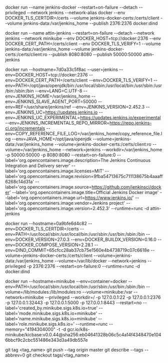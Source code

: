 docker run --name jenkins-docker --restart=on-failure --detach  --privileged --network jenkins --network-alias docker  --env DOCKER_TLS_CERTDIR=/certs  --volume jenkins-docker-certs:/certs/client  --volume jenkins-data:/var/jenkins_home  --publish 2376:2376 docker:dind


docker run --name attin-jenkins --restart=on-failure --detach --network jenkins --network minikube  --env DOCKER_HOST=tcp://docker:2376  --env DOCKER_CERT_PATH=/certs/client --env DOCKER_TLS_VERIFY=1 --volume jenkins-data:/var/jenkins_home --volume jenkins-docker-certs:/certs/client:ro --publish 8080:8080 --publish 50000:50000 attin-jenkins


docker run --hostname=7d0a33c5f8ac --user=jenkins --env=DOCKER_HOST=tcp://docker:2376 --env=DOCKER_CERT_PATH=/certs/client --env=DOCKER_TLS_VERIFY=1 --env=PATH=/opt/java/openjdk/bin:/usr/local/sbin:/usr/local/bin:/usr/sbin:/usr/bin:/sbin:/bin --env=LANG=C.UTF-8 --env=JENKINS_HOME=/var/jenkins_home --env=JENKINS_SLAVE_AGENT_PORT=50000 --env=REF=/usr/share/jenkins/ref --env=JENKINS_VERSION=2.452.3 --env=JENKINS_UC=https://updates.jenkins.io --env=JENKINS_UC_EXPERIMENTAL=https://updates.jenkins.io/experimental --env=JENKINS_INCREMENTALS_REPO_MIRROR=https://repo.jenkins-ci.org/incrementals --env=COPY_REFERENCE_FILE_LOG=/var/jenkins_home/copy_reference_file.log --env=JAVA_HOME=/opt/java/openjdk --volume=jenkins-data:/var/jenkins_home --volume=jenkins-docker-certs:/certs/client:ro --volume=/var/jenkins_home --network=jenkins --workdir=/var/jenkins_home -p 50000:50000 -p 8080:8080 --restart=on-failure:0 --label='org.opencontainers.image.description=The Jenkins Continuous Integration and Delivery server' --label='org.opencontainers.image.licenses=MIT' --label='org.opencontainers.image.revision=9fba54713675c711138675b4aaaff6268c14d31a' --label='org.opencontainers.image.source=https://github.com/jenkinsci/docker' --label='org.opencontainers.image.title=Official Jenkins Docker image' --label='org.opencontainers.image.url=https://www.jenkins.io/' --label='org.opencontainers.image.vendor=Jenkins project' --label='org.opencontainers.image.version=2.452.3' --runtime=runc -d attin-jenkins



docker run --hostname=0a9bfe6d4c82 --env=DOCKER_TLS_CERTDIR=/certs --env=PATH=/usr/local/sbin:/usr/local/bin:/usr/sbin:/usr/bin:/sbin:/bin --env=DOCKER_VERSION=27.0.3 --env=DOCKER_BUILDX_VERSION=0.16.0 --env=DOCKER_COMPOSE_VERSION=2.28.1 --env=DIND_COMMIT=65cfcc28ab37cb75e1560e4b4738719c07c6618e --volume=jenkins-docker-certs:/certs/client --volume=jenkins-data:/var/jenkins_home --volume=/var/lib/docker --network=jenkins --privileged -p 2376:2376 --restart=on-failure:0 --runtime=runc -d docker:dind



docker run --hostname=minikube --env=container=docker --env=PATH=/usr/local/sbin:/usr/local/bin:/usr/sbin:/usr/bin:/sbin:/bin --volume=/lib/modules:/lib/modules:ro --volume=minikube:/var --network=minikube --privileged --workdir=/ -p 127.0.0.1:22 -p 127.0.0.1:2376 -p 127.0.0.1:32443 -p 127.0.0.1:5000 -p 127.0.0.1:8443 --restart=no --label='created_by.minikube.sigs.k8s.io=true' --label='mode.minikube.sigs.k8s.io=minikube' --label='name.minikube.sigs.k8s.io=minikube' --label='role.minikube.sigs.k8s.io=' --runtime=runc --memory="4194304000" -t -d gcr.io/k8s-minikube/kicbase:v0.0.44@sha256:eb04641328b06c5c4a14f4348470e1046bbcf9c2cbc551486e343d3a49db557e

git tag <tag_name>
git push --tag origin master
git describe --tags --abbrev=0
git checkout tags/<tag_name> 